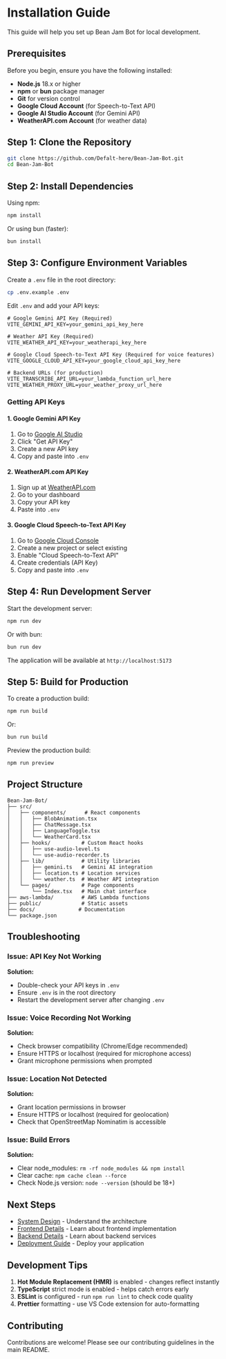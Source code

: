 # Installation Guide

This guide will help you set up Bean Jam Bot for local development.

## Prerequisites

Before you begin, ensure you have the following installed:

- **Node.js** 18.x or higher
- **npm** or **bun** package manager
- **Git** for version control
- **Google Cloud Account** (for Speech-to-Text API)
- **Google AI Studio Account** (for Gemini API)
- **WeatherAPI.com Account** (for weather data)

## Step 1: Clone the Repository

```bash
git clone https://github.com/Defalt-here/Bean-Jam-Bot.git
cd Bean-Jam-Bot
```

## Step 2: Install Dependencies

Using npm:
```bash
npm install
```

Or using bun (faster):
```bash
bun install
```

## Step 3: Configure Environment Variables

Create a `.env` file in the root directory:

```bash
cp .env.example .env
```

Edit `.env` and add your API keys:

```env
# Google Gemini API Key (Required)
VITE_GEMINI_API_KEY=your_gemini_api_key_here

# Weather API Key (Required)
VITE_WEATHER_API_KEY=your_weatherapi_key_here

# Google Cloud Speech-to-Text API Key (Required for voice features)
VITE_GOOGLE_CLOUD_API_KEY=your_google_cloud_api_key_here

# Backend URLs (for production)
VITE_TRANSCRIBE_API_URL=your_lambda_function_url_here
VITE_WEATHER_PROXY_URL=your_weather_proxy_url_here
```

### Getting API Keys

#### 1. Google Gemini API Key
1. Go to [Google AI Studio](https://makersuite.google.com/app/apikey)
2. Click "Get API Key"
3. Create a new API key
4. Copy and paste into `.env`

#### 2. WeatherAPI.com API Key
1. Sign up at [WeatherAPI.com](https://www.weatherapi.com/)
2. Go to your dashboard
3. Copy your API key
4. Paste into `.env`

#### 3. Google Cloud Speech-to-Text API Key
1. Go to [Google Cloud Console](https://console.cloud.google.com/)
2. Create a new project or select existing
3. Enable "Cloud Speech-to-Text API"
4. Create credentials (API Key)
5. Copy and paste into `.env`

## Step 4: Run Development Server

Start the development server:

```bash
npm run dev
```

Or with bun:
```bash
bun run dev
```

The application will be available at `http://localhost:5173`

## Step 5: Build for Production

To create a production build:

```bash
npm run build
```

Or:
```bash
bun run build
```

Preview the production build:
```bash
npm run preview
```

## Project Structure

```
Bean-Jam-Bot/
├── src/
│   ├── components/      # React components
│   │   ├── BlobAnimation.tsx
│   │   ├── ChatMessage.tsx
│   │   ├── LanguageToggle.tsx
│   │   └── WeatherCard.tsx
│   ├── hooks/          # Custom React hooks
│   │   ├── use-audio-level.ts
│   │   └── use-audio-recorder.ts
│   ├── lib/            # Utility libraries
│   │   ├── gemini.ts   # Gemini AI integration
│   │   ├── location.ts # Location services
│   │   └── weather.ts  # Weather API integration
│   └── pages/          # Page components
│       └── Index.tsx   # Main chat interface
├── aws-lambda/         # AWS Lambda functions
├── public/             # Static assets
├── docs/              # Documentation
└── package.json
```

## Troubleshooting

### Issue: API Key Not Working

**Solution:** 
- Double-check your API keys in `.env`
- Ensure `.env` is in the root directory
- Restart the development server after changing `.env`

### Issue: Voice Recording Not Working

**Solution:**
- Check browser compatibility (Chrome/Edge recommended)
- Ensure HTTPS or localhost (required for microphone access)
- Grant microphone permissions when prompted

### Issue: Location Not Detected

**Solution:**
- Grant location permissions in browser
- Ensure HTTPS or localhost (required for geolocation)
- Check that OpenStreetMap Nominatim is accessible

### Issue: Build Errors

**Solution:**
- Clear node_modules: `rm -rf node_modules && npm install`
- Clear cache: `npm cache clean --force`
- Check Node.js version: `node --version` (should be 18+)

## Next Steps

- [System Design](../architecture/system-design.md) - Understand the architecture
- [Frontend Details](../architecture/frontend.md) - Learn about frontend implementation
- [Backend Details](../architecture/backend.md) - Learn about backend services
- [Deployment Guide](../deployment/quick-deploy.md) - Deploy your application

## Development Tips

1. **Hot Module Replacement (HMR)** is enabled - changes reflect instantly
2. **TypeScript** strict mode is enabled - helps catch errors early
3. **ESLint** is configured - run `npm run lint` to check code quality
4. **Prettier** formatting - use VS Code extension for auto-formatting

## Contributing

Contributions are welcome! Please see our contributing guidelines in the main README.

